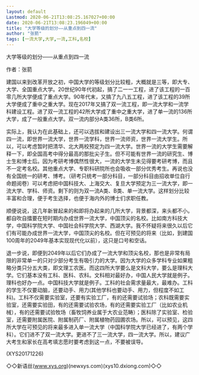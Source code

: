 ```yaml
---
layout: default
Lastmod: 2020-06-21T13:08:25.167027+00:00
date: 2020-06-21T13:08:23.196049+00:00
title: "大学等级的划分——从重点到四一流"
author: "张箭"
tags: [一流大学,大学,一流,工科,名校]
---
```


大学等级的划分——从重点到四一流

作者：张箭

建国以来到改革开放之初，中国大学的等级划分比较粗，大概就是三等，即大专、大学、全国重点大学。20世纪90年代初起，搞了二一一工程，进了该工程的一百零几所大学便成了重点大学。90年代末，又搞了九八五工程，进了该工程的39所大学便成了重中之重大学。现在2017年又搞了双一流工程，即一流大学和一流学科建设工程。进了双一流工程的42所大学成了重中之重大学，进了单一流的136所大学，成了一般重点大学。双一流内部分A类36所，B类6所。

实际上，我认为在此基础上，还可以选拔和建设出三一流大学和四一流大学。何谓四一流，即世界一流大学，世界一流学科，世界一流师资，世界一流大学生。所以，可以考虑暂时把清华、北大两校预定为四一流大学。世界一流的大学生需要解释一下，即全国高考中得分最高的那批尖子生。但不可能有世界一流的研究生、博士生和博士后。因为考研考博偶然性很大，一流的大学生未见得要考研考博，而且不一定考名校。其他重点大学、专职科研院所也会吸收一部分优秀考生。再说也没有全国统一的研考、博考。（研考只统考一部分科目，一部分科目由招收单位自行命题阅卷）可以考虑把中国科技大、上海交大、复旦大学预定为三一流大学，即一流大学、学科、师资。剩下的则为双一流A类、B类、单一流大学。这样划分比较丰富和合理，便于考生选择，也便于海内外的博士们求职任教。

顺便说说，这几年新冒起来的和即将办起来的几所大学，背景都深，来头都不小。都自吹自擂要在短时期内办成世界一流大学，中国顶尖的名校。比如南方科技大学，中国科学院大学、中国社会科学院大学、西湖大学。我不怀疑将来很久以后它们有可能办成世界一流大学，中国顶尖的名校。但在可预见的将来（比如，到建国100周年的2049年基本实现现代化以前），这只是口号和空话。

退一步说，即便到2049年以后它们办成了一流大学和顶尖名校，那也是非常有局限的非常单一的只对少部分考生有吸引力的大学。因为大学的众多学科专业如果粗略分类只分五大类，即文理工农医。而这四所大学要么是文科大学，要么是理科大学。它们基本没有工科、医科、农科。文科相对最好办，中国人民大学就是例子。理科也好办一点。中国科技大学就是例子。工科的社会需求量最大，最难办。工科的学生不仅要动脑，还要动手、用力(其他学科也要动手、用力，但程度不如工科)。工科不仅需要实验室，还要有实验工厂，有的还需要试验场；农科既需要实验室，还需要实验田，有的还需要试验农场，有的还需要实验工厂（比如农业机械），有的还需要试验牧场（畜牧饲养业属于大农业范畴）；医科除了实验室、检验室，还需要附属医院、附属制药厂、附属植物药园圃农场。所以，可以预见，这四所大学在可预见的将来最多进入单一流大学（中国科学院大学已经进了，有两个学科）。它们进不了双一流大学。更进不了三一流大学，四一流大学。所以，建议广大考生和家长在高考填志愿时要考虑到这一点，不要被误导。

(XYS20171226)

◇◇新语丝(www.xys.org)(newxys.com)(xys10.dxiong.com)◇◇

